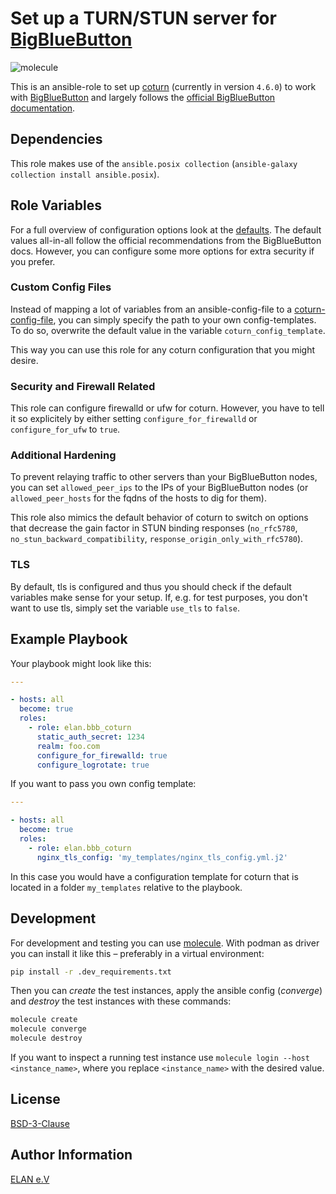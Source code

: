 # Set up a TURN/STUN server for [BigBlueButton](https://bigbluebutton.org/)

![molecule](https://github.com/elan-ev/bbb_coturn/actions/workflows/molecule.yml/badge.svg)

This is an ansible-role to set up [coturn](https://github.com/coturn/coturn) (currently in version `4.6.0`)
to work with [BigBlueButton](https://github.com/bigbluebutton/bigbluebutton)
and largely follows the [official BigBlueButton documentation](https://docs.bigbluebutton.org/administration/turn-server/).

## Dependencies

This role makes use of the `ansible.posix collection` (`ansible-galaxy collection install ansible.posix`).

## Role Variables

For a full overview of configuration options look at the [defaults](defaults/main.yml).
The default values all-in-all follow the official recommendations from the BigBlueButton docs.
However, you can configure some more options for extra security if you prefer.

### Custom Config Files

Instead of mapping a lot of variables from an ansible-config-file to a [coturn-config-file](https://github.com/coturn/coturn/blob/master/examples/etc/turnserver.conf),
you can simply specify the path to your own config-templates.
To do so, overwrite the default value in the variable `coturn_config_template`.

This way you can use this role for any coturn configuration that you might desire.

### Security and Firewall Related

This role can configure firewalld or ufw for coturn.
However, you have to tell it so explicitely by either setting `configure_for_firewalld` or `configure_for_ufw` to `true`.

### Additional Hardening

To prevent relaying traffic to other servers than your BigBlueButton nodes,
you can set `allowed_peer_ips` to the IPs of your BigBlueButton nodes
(or `allowed_peer_hosts` for the fqdns of the hosts to dig for them).

This role also mimics the default behavior of coturn to switch on options
that decrease the gain factor in STUN binding responses
(`no_rfc5780`, `no_stun_backward_compatibility`, `response_origin_only_with_rfc5780`).

### TLS

By default, tls is configured and thus you should check if the default variables make sense for your setup.
If, e.g. for test purposes, you don't want to use tls, simply set the variable `use_tls` to `false`.

## Example Playbook

Your playbook might look like this:

```yaml
---

- hosts: all
  become: true
  roles:
    - role: elan.bbb_coturn
      static_auth_secret: 1234
      realm: foo.com
      configure_for_firewalld: true
      configure_logrotate: true

```

If you want to pass you own config template:

```yaml
---

- hosts: all
  become: true
  roles:
    - role: elan.bbb_coturn
      nginx_tls_config: 'my_templates/nginx_tls_config.yml.j2'

```

In this case you would have a configuration template for coturn that is located in a folder `my_templates` relative to the playbook.

## Development

For development and testing you can use [molecule](https://molecule.readthedocs.io/en/latest/).
With podman as driver you can install it like this – preferably in a virtual environment:

```bash
pip install -r .dev_requirements.txt
```

Then you can *create* the test instances, apply the ansible config (*converge*) and *destroy* the test instances with these commands:

```bash
molecule create
molecule converge
molecule destroy
```

If you want to inspect a running test instance use `molecule login --host <instance_name>`, where you replace `<instance_name>` with the desired value.

## License

[BSD-3-Clause](LICENSE)

## Author Information

[ELAN e.V](https://elan-ev.de/)
